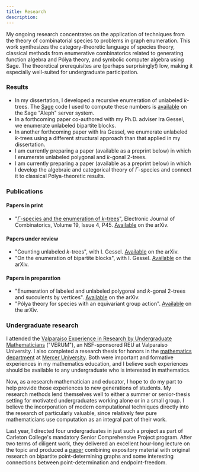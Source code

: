 ```yaml
---
title: Research
description:
---
```


My ongoing research concentrates on the application of techniques from the theory of combinatorial species to problems in graph enumeration.
This work synthesizes the category-theoretic language of species theory, classical methods from enumerative combinatorics related to generating function algebra and Pólya theory, and symbolic computer algebra using Sage.
The theoretical prerequisites are (perhaps surprisingly!) low, making it especially well-suited for undergraduate participation.

### Results
- In my dissertation, I developed a recursive enumeration of unlabeled $k$-trees.
  The [Sage](//www.sagemath.org) code I used to compute these numbers is [available](//aleph.sagemath.org/?z=eJy1VMtu1EAQvPsrWsplnH0kvqFVgkAo4oJQHiAliiDqHbd3R2vPmHkEW4h_p2e8YbNhA5sDPs2zqrqrxgdwRR5CCwhW6QWYCipjG6yhNd_JgiOryGWts9OT7jWcwnlcvkqrl3xBXFzkWXYA70zTBk_glwQL0mTRR7gqaOmV0REUgq5xTjWVcDOxxngerCbeEjmoVMezeQ8t2SZ4jHdcFIOwUPekQfayZvS-JWjClAk_msSGnufglibUJbRovUp0q-yNRLmk8u5BQVZSFRXciCaMQeezDPhTFWg4OYXjYRo_Sz5YDVyxKPK0SrWjzX7E6R3L9oxvhRwn2nxz4BFI4ovb09RNIfMxVLUxVgg9KfIjmedTF-ZO_Ohm3Vf5M98C2aIsyUnSJWp_1w6miOd5W2tKsUNkskGC0sN0N9saw4VGdIeH6kjB4S52tmEoSm0VoX4OLCqydBb1gkTBDR8VfIy6VsQRHJx1rdGkvULPh9FF4-E9OUc1cCCxfnmorv9_qkbFs7m6fkmwjncFa-MXP7Mam3mJIGdDhs4fNGzaLvPb2aT4snei1vSiYzv_yMejZDSBIbAs7-ZqYZbJrj28cE_NmIz5lY8B9S5jgot3vwXjFWfAZdhtSl5xE2cpfcURF4vBi5wlP25x4mKDWO3vxjixihHLsN8H6h9IEafbC-h62xsYwW3y5G_QL0520LsbGG-Xyrm-acjbPs6NpSbDp8qxE6ukaQTYr4cTXl2Po6Jz_v37hGjJhdrz0tsPZ5efZvCZHzwX4jzEYHEhgeAe60CD56vkMQdLh2bOJ_l58fuwmGdtgkTxagzFcT6VhqpKyeS4yH8BZ6cTfQ==&lang=sage) on the Sage "Aleph" server system.
- In a forthcoming paper co-authored with my Ph.D. adviser Ira Gessel, we enumerate unlabeled bipartite blocks.
- In another forthcoming paper with Ira Gessel, we enumerate unlabeled $k$-trees using a different structural approach than that applied in my dissertation.
- I am currently preparing a paper (available as a preprint below) in which I enumerate unlabeled polygonal and $k$-gonal 2-trees.
- I am currently preparing a paper (available as a preprint below) in which I develop the algebraic and categorical theory of $\Gamma$-species and connect it to classical Pólya-theoretic results.

### Publications
#### Papers in print
- "[$\Gamma$-species and the enumeration of $k$-trees](//www.combinatorics.org/ojs/index.php/eljc/article/view/v19i4p45)", Electronic Journal of Combinatorics, Volume 19, Issue 4, P45.
  [Available](//arxiv.org/abs/1208.5993) on the arXiv.

#### Papers under review
- "Counting unlabeled $k$-trees", with I. Gessel.
  [Available](//arxiv.org/abs/1309.1429) on the arXiv.
- "On the enumeration of bipartite blocks", with I. Gessel.
  [Available](//arxiv.org/abs/1304.0139) on the arXiv.

#### Papers in preparation
- "Enumeration of labeled and unlabeled polygonal and $k$-gonal 2-trees and succulents by vertices".
  [Available](//arxiv.org/abs/1309.4481) on the arXiv.
- "Pólya theory for species with an equivariant group action".
  [Available](//arxiv.org/abs/1401.6202) on the arXiv.

### Undergraduate research
I attended the [Valparaiso Experience in Research by Undergraduate Mathematicians](//www.valpo.edu/mcs/verum/) ("<span class="initialism">VERUM</span>"), an <span class="initialism">NSF</span>-sponsored <span class="initialism">REU</span> at Valparaiso University.
I also completed a research thesis for honors in the [mathematics department](//www.mercer.edu/math/) at [Mercer University](//www.mercer.edu).
Both were important and formative experiences in my mathematics education, and I believe such experiences should be available to any undergraduate who is interested in mathematics.

Now, as a research mathematician and educator, I hope to do my part to help provide those experiences to new generations of students.
My research methods lend themselves well to either a summer or senior-thesis setting for motivated undergraduates working alone or in a small group.
I believe the incorporation of modern computational techniques directly into the research of particularly valuable, since relatively few pure mathematicians use computation as an integral part of their work.

Last year, I directed four undergraduates in just such a project as part of Carleton College's mandatory Senior Comprehensive Project program.
After two terms of diligent work, they delivered an excellent hour-long lecture on the topic and produced a [paper](//apps.carleton.edu/curricular/math/assets/comps.agd.2012.pdf) combining expository material with original research on bipartite point-determining graphs and some interesting connections between point-determination and endpoint-freedom.
